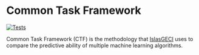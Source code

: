 # Common Task Framework

[![Tests](https://github.com/IslasGECI/ctf/actions/workflows/develop.yml/badge.svg)](https://github.com/IslasGECI/ctf/actions/workflows/develop.yml)

Common Task Framework (CTF) is the methodology that [IslasGECI](https://github.com/IslasGECI) uses
to compare the predictive ability of multiple machine learning algorithms.
